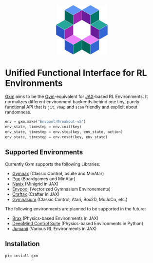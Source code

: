 <div align="center">
    <img src="https://github.com/huterguier/gxm/blob/main/images/gxm.png" width="170">
</div>

# Unified Functional Interface for RL Environments
[Gxm](https://github.com/huterguier/gxm) aims to be the [Gym](https://www.gymlibrary.dev/)-equivalent for [JAX](https://github.com/jax-ml/jax)-based RL Environments.
It normalizes different environment backends behind one tiny, purely functional API that is `jit`, `vmap` and `scan` friendly and explicit about randomness.
```python
env = gxm.make("Envpool/Breakout-v5")
env_state, timestep = env.init(key)
env_state, timestep = env.step(key, env_state, action)
env_state, timestep = env.reset(key, env_state)
```

## Supported Environments
Currently Gxm supports the following Libraries:
- [Gymnax](https://github.com/RobertTLange/gymnax) (Classic Control, bsuite and MinAtar)
- [Pgx](https://github.com/sotetsuk/pgx) (Boardgames and MinAtar)
- [Navix](https://github.com/epignatelli/navix) (Minigrid in JAX)
- [Envpool](https://github.com/sail-sg/envpool) (Vectorized Gymnasium Environements)
- [Craftax](https://github.com/MichaelTMatthews/Craftax) (Crafter in JAX)
- [Gymnasium](https://github.com/Farama-Foundation/Gymnasium) (Classic Control, Atari, Box2D, MuJoCo, etc.)

The following environments are planned to be supported in the future:
- [Brax](https://github.com/google/brax) (Physics-based Environments in JAX)
- [DeepMind Control Suite](https://github.com/google-deepmind/dm_control) (Physics-based Environments in Python)
- [Jumanji](https://github.com/instadeepai/jumanji) (Various RL Environments in JAX)


## Installation
```
pip install gxm
```
